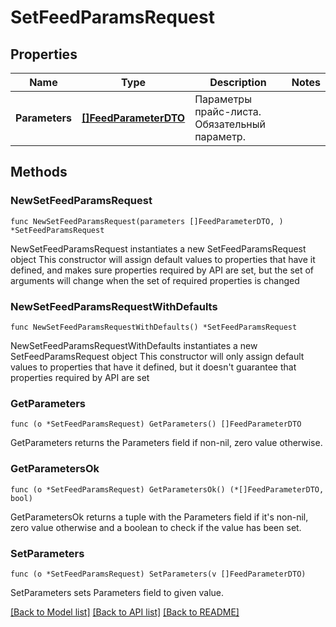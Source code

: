 # SetFeedParamsRequest

## Properties

Name | Type | Description | Notes
------------ | ------------- | ------------- | -------------
**Parameters** | [**[]FeedParameterDTO**](FeedParameterDTO.md) | Параметры прайс-листа.  Обязательный параметр.  | 

## Methods

### NewSetFeedParamsRequest

`func NewSetFeedParamsRequest(parameters []FeedParameterDTO, ) *SetFeedParamsRequest`

NewSetFeedParamsRequest instantiates a new SetFeedParamsRequest object
This constructor will assign default values to properties that have it defined,
and makes sure properties required by API are set, but the set of arguments
will change when the set of required properties is changed

### NewSetFeedParamsRequestWithDefaults

`func NewSetFeedParamsRequestWithDefaults() *SetFeedParamsRequest`

NewSetFeedParamsRequestWithDefaults instantiates a new SetFeedParamsRequest object
This constructor will only assign default values to properties that have it defined,
but it doesn't guarantee that properties required by API are set

### GetParameters

`func (o *SetFeedParamsRequest) GetParameters() []FeedParameterDTO`

GetParameters returns the Parameters field if non-nil, zero value otherwise.

### GetParametersOk

`func (o *SetFeedParamsRequest) GetParametersOk() (*[]FeedParameterDTO, bool)`

GetParametersOk returns a tuple with the Parameters field if it's non-nil, zero value otherwise
and a boolean to check if the value has been set.

### SetParameters

`func (o *SetFeedParamsRequest) SetParameters(v []FeedParameterDTO)`

SetParameters sets Parameters field to given value.



[[Back to Model list]](../README.md#documentation-for-models) [[Back to API list]](../README.md#documentation-for-api-endpoints) [[Back to README]](../README.md)


